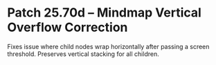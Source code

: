 # Patch 25.70d – Mindmap Vertical Overflow Correction

Fixes issue where child nodes wrap horizontally after passing a screen threshold. Preserves vertical stacking for all children.
